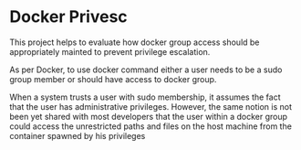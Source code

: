 # Docker Privesc
This project helps to evaluate how docker group access should be appropriately mainted to prevent privilege escalation.

As per Docker, to use docker command either a user needs to be a sudo group member or should have access to docker group.

When a system trusts a user with sudo membership, it assumes the fact that the user has administrative privileges.
However, the same notion is not been yet shared with most developers that the user within a docker group could access the unrestricted paths and files on the host machine from the container spawned by his privileges



